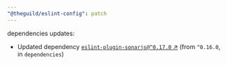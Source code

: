 ```yaml
---
"@theguild/eslint-config": patch
---
```

dependencies updates:
  - Updated dependency [`eslint-plugin-sonarjs@^0.17.0` ↗︎](https://www.npmjs.com/package/eslint-plugin-sonarjs/v/0.17.0) (from `^0.16.0`, in `dependencies`)
